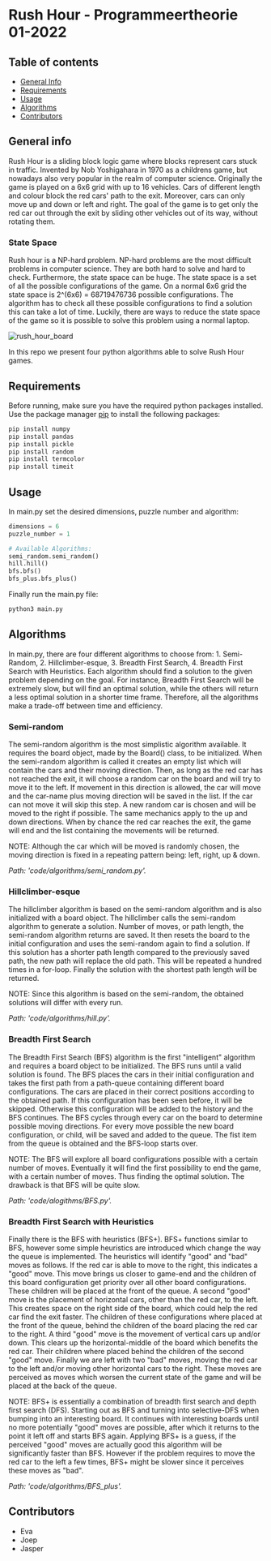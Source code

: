 # Rush Hour - Programmeertheorie 01-2022
## Table of contents
* [General Info](#general-info)
* [Requirements](#requirements)
* [Usage](#usage)
* [Algorithms](#algorithms)
* [Contributors](#contributors) 



## General info
Rush Hour is a sliding block logic game where blocks represent cars stuck in traffic. Invented by Nob Yoshigahara in 1970 as a childrens game, but nowadays also very popular in the realm of computer science. Originally the game is played on a 6x6 grid with up to 16 vehicles. Cars of different length and colour block the red cars' path to the exit. Moreover, cars can only move up and down or left and right. The goal of the game is to get only the red car out through the exit by sliding other vehicles out of its way, without rotating them. 

### State Space
Rush hour is a NP-hard problem. NP-hard problems are the most difficult problems in computer science. They are both hard to solve and hard to check. Furthermore, the state space can be huge. The state space is a set of all the possible configurations of the game. On a normal 6x6 grid the state space is 2^(6x6) = 68719476736 possible configurations. The algorithm has to check all these possible configurations to find a solution this can take a lot of time. Luckily, there are ways to reduce the state space of the game so it is possible to solve this problem using a normal laptop.

![rush_hour_board](https://user-images.githubusercontent.com/90269748/151796919-3fa5c988-74ea-486c-9b36-08c6178d9c87.png)

In this repo we present four python algorithms able to solve Rush Hour games. 

## Requirements
Before running, make sure you have the required python packages installed. 
Use the package manager [pip](https://pip.pypa.io/en/stable/) to install the following packages:
```bash
pip install numpy
pip install pandas
pip install pickle
pip install random 
pip install termcolor
pip install timeit
```

## Usage
In main.py set the desired dimensions, puzzle number and algorithm: 


```python
dimensions = 6
puzzle_number = 1

# Available Algorithms: 
semi_random.semi_random()
hill.hill()
bfs.bfs()
bfs_plus.bfs_plus()
```
Finally run the main.py file:
```bash 
python3 main.py
```

## Algorithms 
In main.py, there are four different algorithms to choose from: 1. Semi-Random, 2. Hillclimber-esque, 3. Breadth First Search, 4. Breadth First Search with Heuristics. Each algorithm should find a solution to the given problem depending on the goal. For instance, Breadth First Search will be extremely slow, but will find an optimal solution, while the others will return a less optimal solution in a shorter time frame. Therefore, all the algorithms make a trade-off between time and efficiency. 

### Semi-random
The semi-random algorithm is the most simplistic algorithm available. It requires the  board object, made by the Board() class, to be initialized. When the semi-random algorithm is called it creates an empty list which will contain the cars and their moving direction. Then, as long as the red car has not reached the exit, it will choose a random car on the board and will try to move it to the left. If movement in this direction is allowed, the car will move and the car-name plus moving direction will be saved in the list. If the car can not move it will skip this step. A new random car is chosen and will be moved to the right if possible. The same mechanics apply to the up and down directions. 
When by chance the red car reaches the exit, the game will end and the list containing the movements will be returned. 

NOTE: Although the car which will be moved is randomly chosen, the moving direction is fixed in a repeating pattern being: left, right, up & down. 

*Path: 'code/algorithms/semi_random.py'.*

### Hillclimber-esque
The hillclimber algorithm is based on the semi-random algorithm and is also initialized with a board object. The hillclimber calls the semi-random algorithm to generate a solution. Number of moves, or path length, the semi-random algorithm returns are saved. It then resets the board to the initial configuration and uses the semi-random again to find a solution. If this solution has a shorter path length compared to the previously saved path, the new path will replace the old path. This will be repeated a hundred times in a for-loop. Finally the solution with the shortest path length will be returned. 

NOTE: Since this algorithm is based on the semi-random, the obtained solutions will differ with every run. 

*Path: 'code/algorithms/hill.py'.*


### Breadth First Search 
The Breadth First Search (BFS) algorithm is the first "intelligent" algorithm and requires a board object to be initialized. The BFS runs until a valid solution is found. The BFS places the cars in their initial configuration and takes the first path from a path-queue containing different board configurations. The cars are placed in their correct positions according to the obtained path. If this configuration has been seen before, it will be skipped. Otherwise this configuration will be added to the history and the BFS continues. The BFS cycles through every car on the board to determine possible moving directions. For every move possible the new board configuration, or child, will be saved and added to the queue. The fist item from the queue is obtained and the BFS-loop starts over. 


NOTE: The BFS will explore all board configurations possible with a certain number of moves. Eventually it will find the first possibility to end the game, with a certain number of moves. Thus finding the optimal solution. The drawback is that BFS will be quite slow. 

*Path: 'code/alogithms/BFS.py'.*




### Breadth First Search with Heuristics
Finally there is the BFS with heuristics (BFS+). BFS+ functions similar to BFS, however some simple heuristics are introduced which change the way the queue is implemented. The heuristics will identify "good" and "bad" moves as follows. 
If the red car is able to move to the right, this indicates a "good" move. This move brings us closer to game-end and the children of this board configuration get priority over all other board configurations. These children will be placed at the front of the queue. A second "good" move is the placement of horizontal cars, other than the red car, to the left. This creates space on the right side of the board, which could help the red car find the exit faster. The children of these configurations where placed at the front of the queue, behind the children of the board placing the red car to the right. A third "good" move is the movement of vertical cars up and/or down. This clears up the horizontal-middle of the board which benefits the red car. Their children where placed behind the children of the second "good" move. Finally we are left with two "bad" moves, moving the red car to the left and/or moving other horizontal cars to the right. These moves are perceived as moves which worsen the current state of the game and will be placed at the back of the queue. 

NOTE: BFS+ is essentially a combination of breadth first search and depth first search (DFS). Starting out as BFS and turning into selective-DFS when bumping into an interesting board. It continues with interesting boards until no more potentially "good" moves are possible, after which it returns to the point it left off and starts BFS again. Applying BFS+ is a guess, if the perceived "good" moves are actually good this algorithm will be significantly faster than BFS. However if the problem requires to move the red car to the left a few times, BFS+ might be slower since it perceives these moves as "bad". 

*Path: 'code/algorithms/BFS_plus'.*


## Contributors
* Eva
* Joep 
* Jasper

